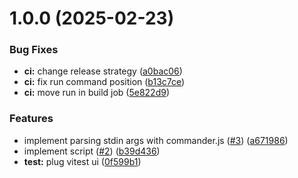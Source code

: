 # 1.0.0 (2025-02-23)


### Bug Fixes

* **ci:** change release strategy ([a0bac06](https://github.com/VadimOnix/next-image-cache-cleaner/commit/a0bac06f4120ef32bb4ce0d206f66868bd4ea161))
* **ci:** fix run command position ([b13c7ce](https://github.com/VadimOnix/next-image-cache-cleaner/commit/b13c7ce98fd68acd65c4f43446f986b5396f718f))
* **ci:** move run in build job ([5e822d9](https://github.com/VadimOnix/next-image-cache-cleaner/commit/5e822d9cdb017565408d70fd37e084106ab96834))


### Features

* implement parsing stdin args with commander.js ([#3](https://github.com/VadimOnix/next-image-cache-cleaner/issues/3)) ([a671986](https://github.com/VadimOnix/next-image-cache-cleaner/commit/a671986756a2fcc6b4d2f836a7e7d80a00d69327))
* implement script ([#2](https://github.com/VadimOnix/next-image-cache-cleaner/issues/2)) ([b39d436](https://github.com/VadimOnix/next-image-cache-cleaner/commit/b39d4369705ad5f6f3041fb14210846821a53944))
* **test:** plug vitest ui ([0f599b1](https://github.com/VadimOnix/next-image-cache-cleaner/commit/0f599b1be291812049f34c703836afb694bb8fc9))
